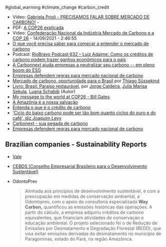 #global_warming #climate_change #carbon_credit

- Vídeo: [Gabriela Prioli - PRECISAMOS FALAR SOBRE MERCADO DE CARBONO!](https://www.youtube.com/watch?v=7wgpYcPzgCw) - 
- PDF: [A COP26 explicada](http://bit.ly/cop26explicada)
- Video:  [Confederação Nacional da Indústria Mercado de Carbono e a COP 26](https://www.youtube.com/watch?v=sltKXAeWGuU) - 14/09/2021 - 2:46:55
- [O que você precisa saber para começar a entender o mercado de carbono](https://www.capitalreset.com/o-que-voce-precisa-saber-para-comecar-a-entender-o-mercado-de-carbono/)
- Podcast: [RioBravo Podcast 632 – Luiz Adaime: Como os créditos de carbono podem trazer ganhos econômicos para o país](https://soundcloud.com/riobravoinvestimentos/podcast-632-luiz-adaime-como-os-creditos-de-carbono-podem-trazer-ganhos-economicos-para-o-pais)
- [A Carbonnext ajuda empresas a neutralizar seu carbono -- em pleno boom do ESG](https://braziljournal.com/a-carbonext-ajuda-empresas-a-neutralizar-seu-carbono-em-pleno-boom-do-esg)
- [Empresas defendem regras para mercado nacional de carbono](https://valor.globo.com/brasil/noticia/2021/09/01/empresas-defendem-regras-para-mercado-nacional-de-carbono.ghtml)
- [Mercado de carbono, oportunidade para o Brasil](https://blogs.oglobo.globo.com/opiniao/post/mercado-de-carbono-oportunidade-para-o-brasil.html) por [Thiago Süssekind](https://twitter.com/ThiagoSussekind/status/1456259413958815758)
- [Livro: Brasil: Paraíso restaurável](https://www.amazon.com.br/Brasil-Paraíso-restaurável-Jorge-Caldeira/dp/6557330020/), por [Jorge Caldeira](https://www.amazon.com.br/s/ref=dp_byline_sr_book_1?ie=UTF8&field-author=Jorge+Caldeira&text=Jorge+Caldeira&sort=relevancerank&search-alias=stripbooks),  [Julia Marisa Sekula](https://www.amazon.com.br/s/ref=dp_byline_sr_book_2?ie=UTF8&field-author=Julia+Marisa+Sekula&text=Julia+Marisa+Sekula&sort=relevancerank&search-alias=stripbooks), [Luana Schabib](https://www.amazon.com.br/s/ref=dp_byline_sr_book_3?ie=UTF8&field-author=Luana+Schabib&text=Luana+Schabib&sort=relevancerank&search-alias=stripbooks)    (Autor)
- [My message to the world at COP26 - Bill Gates](https://www.gatesnotes.com/Energy/My-message-to-the-world-at-COP26)
- [A Amazônia é a nossa salvação](https://outline.com/Jdbkh5)
- [Entenda o que é o crédito de carbono](https://g1.globo.com/meio-ambiente/video/entenda-o-que-e-o-credito-de-carbono-9999001.ghtml)
- ['Ciclo do baixo carbono pode ser tão bom quanto ciclos do ouro e do café', diz Joaquim Levy](https://outline.com/5KA2Mk)
- [Carbonext - sua pegada de carbono](https://app.carbonext.com.br/calculator/result)
- [Empresas defendem regras para mercado nacional de carbono](https://valor.globo.com/brasil/noticia/2021/09/01/empresas-defendem-regras-para-mercado-nacional-de-carbono.ghtml)

## Brazilian companies - Sustainability Reports

- [Vale](http://www.vale.com/brasil/PT/sustainability/Paginas/carbono-neutro.aspx)

- [CEBDS (Conselho Empresarial Brasileiro para o Desenvolvimento Sustentável)](https://cebds.org/publicacoes/posicionamento-empresarios-pelo-clima/#.YVHKyXvQ9H4)

- OdontoPrev

  > Alinhada aos  princípios de desenvolvimento sustentável, e com a preocupação em  medidas de conservação ambiental, a Odontoprev, com o apoio da  consultoria especializada **Way Carbon,** quantificou as emissões históricas das operações. A partir do cálculo, a empresa adquiriu créditos de  carbono equivalentes, que financiam atividades de conservação e educação ambiental. O projeto selecionado foi o de Redução de Emissões por  Desmatamento e Degradação Florestal (REDD), que visa evitar emissões  derivadas do desmatamento no município de Paragominas, estado do Pará,  na região Amazônica.


